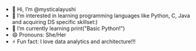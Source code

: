 - 👋 Hi, I’m @mysticalayushi
- 👀 I’m interested in learning programming languages like Python, C, Java and acquiring DS specific skillset:) 
- 🌱 I’m currently learning print("Basic Python!")
- 😄 Pronouns: She/Her
- ⚡ Fun fact: I love data analytics and architecture!!!

<!---
mysticalayushi/mysticalayushi is a ✨ special ✨ repository because its `README.md` (this file) appears on your GitHub profile.
You can click the Preview link to take a look at your changes.
--->
